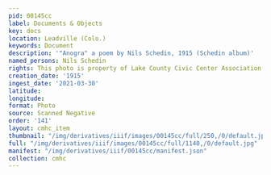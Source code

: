 ```yaml
---
pid: 00145cc
label: Documents & Objects
key: docs
location: Leadville (Colo.)
keywords: Document
description: '"Anogra" a poem by Nils Schedin, 1915 (Schedin album)'
named_persons: Nils Schedin
rights: This photo is property of Lake County Civic Center Association.
creation_date: '1915'
ingest_date: '2021-03-30'
latitude: 
longitude: 
format: Photo
source: Scanned Negative
order: '141'
layout: cmhc_item
thumbnail: "/img/derivatives/iiif/images/00145cc/full/250,/0/default.jpg"
full: "/img/derivatives/iiif/images/00145cc/full/1140,/0/default.jpg"
manifest: "/img/derivatives/iiif/00145cc/manifest.json"
collection: cmhc
---
```

